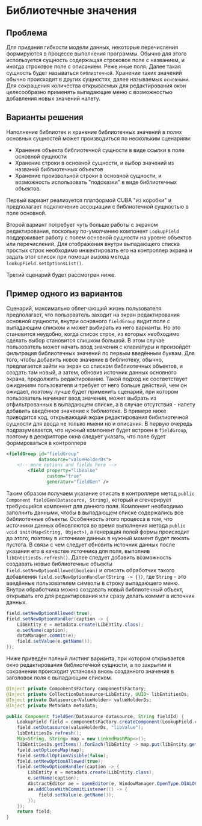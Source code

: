 # Библиотечные значения
## Проблема
Для придания гибкости модели данных, некоторые перечисления формируются в процессе выполнения программы. Обычно для этого используется сущность содержащая строковое поле с названием, и иногда строковое поле с описанием. Реже иные поля. Далее такая сущность будет называться `библиотечной`. Хранение таких значений обычно происходит в других сущностях, далее называемых `основными`. Для сокращения количества открываемых для редактирования окон целесообразно применять выпадающие меню с возможностью добавления новых значений налету.

## Варианты решения
Наполнение библиотек и хранение библиотечных значений в полях основных сущностей может производиться по нескольким сценариям:
- Хранение объекта библиотечной сущности в виде ссылки в поле основной сущности
- Хранение строки в основной сущности, и выбор значений из названий библиотечных объектов
- Хранение произвольной строки в основной сущности, и возможность использовать "подсказки" в виде библиотечных объектов.

Первый вариант реализуется платформой CUBA "из коробки" и предполагает подключение ассоциации с библиотечной сущностью в поле основной.

Второй вариант потребует чуть больше работы с экраном редактирования, поскольку по-умолчанию компонент `LookupField` поддерживает работу с полем основной сущности на уровне объектов или перечислений. Для отображения внутри выпадающего списка простых строк необходимо инжектировать его на контроллер экрана и задать этот список при помощи вызова метода `lookupField.setOptionsList()`.

Третий сценарий будет рассмотрен ниже.

## Пример одного из вариантов
Сценарий, максимально облегчающий жизнь пользователя предполагает, что пользователь заходит на экран редактирования основной сущности, внутри основного `fieldGroup` видит поле с выпадающим списком и может выбирать из него варианты. Но это становится неудобно, когда список строк, из которых необходимо сделать выбор становится слишком большой. В этом случае пользователь может начать ввод значения с клавиатуры и произойдёт фильтрация библиотечных значений по первым введённым буквам. Для того, чтобы добавить новое значение в библиотеку, обычно, предлагается зайти на экран со списком библиотечных объектов, и создать там новый, а затем, обновив источник данных основного экрана, продолжить редактирование. Такой подход не соответствует ожиданиям пользователя и требует от него больше действий, чем он ожидает, поэтому лучше будет применить сценарий, при котором пользователь начинает ввод значения, может выбрать из отфильтрованных в выпадающем списке, а в случае отсутствия - налету добавить введённое значение к библиотеке. В примере ниже приводится код, открывающий экран редактирования бибилиотечной сущности для ввода не только имени но и описания.
В первую очередь подразумевается, что нужный компонент будет встроен в `fieldGroup`, поэтому в дескрипторе окна следует указать, что поле будет формироваться в контроллере
```xml
<fieldGroup id="fieldGroup"
            datasource="valueHolderDs">
    <!-- more options and fields here -->
        <field property="libValue"
               custom="true"
               generator="fieldGen" />
```
Таким образом получаем указание описать в контроллере метод `public Component fieldGen(Datasource, String)`, который и сгенерирует требующийся компонент для данного поля. Компонент необходимо заполнить данными, чтобы в выпадающем списке содержались все библиотечные объекты. Особенность этого процесса в том, что источники данных обновляются во время выполнения метода `public void init(Map<String, Object>)`, а генерация полей формы происходит до этого, поэтому в источнике данных в нужный момент будет лежать пустота. В связи с чем следует обновить источник данных после указания его в качестве источника для поля, выполнив `libEntitiesDs.refresh()`. Далее следует добавить возможность создавать новые библиотечные объекты `field.setNewOptionAllowed(boolean)` и описать обработчик такого добавления `field.setNewOptionHandler(String -> {})`, где `String` - это введённые пользователем символы в строку выпадающего меню. Внутри обработчика можно создавать новый библиотечный объект, открывать его для редактирования или сразу делать коммит в источник данных.
``` java
field.setNewOptionAllowed(true);
field.setNewOptionHandler(caption -> {
    LibEntity e = metadata.create(LibEntity.class);
    e.setName(caption);
    dataManager.commit(e);
    field.setValue(e.getName());
});
```

Ниже приведён полный листинг варианта, при котором открывается окно редактирования библиотечной сущности, а по закрытии и сохранении происходит установка вновь созданного значения в заголовок поля с выпадающим списком.
``` java
@Inject private ComponentsFactory componentsFactory;
@Inject private CollectionDatasource<LibEntity, UUID> libEntitiesDs;
@Inject private Datasource<ValueHolder> valueHolderDs;
@Inject private Metadata metadata;

public Component fieldGen(Datasource datasource, String fieldId) {
    LookupField field = componentsFactory.createComponent(LookupField.class);
    field.setDatasource(valueHolderDs, "libValue");
    libEntitiesDs.refresh();
    Map<String, String> map = new LinkedHashMap<>();
    libEntitiesDs.getItems().forEach(libEntity -> map.put(libEntity.getName(), libEntity.getName()));
    field.setOptionsMap(map);
    field.setNullOptionVisible(false);
    field.setNewOptionAllowed(true);
    field.setNewOptionHandler(caption -> {
        LibEntity e = metadata.create(LibEntity.class);
        e.setName(caption);
        AbstractEditor ae = openEditor(e, WindowManager.OpenType.DIALOG);
        ae.addCloseWithCommitListener(() -> {
            field.setValue(e.getName());
        });
    });
    return field;
}
```
